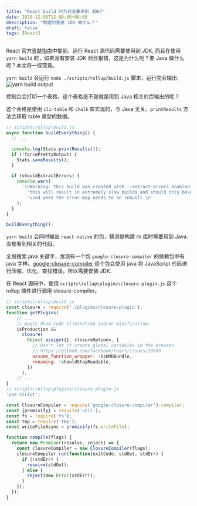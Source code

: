 ```yaml
---
title: "React build 时为何会要用到 JDK?"
date: 2020-12-06T12:00:00+08:00
description: "构建时使用 JDK 做什么？"
draft: false
tags: [React]
---
```


React 官方[贡献指南](https://reactjs.org/docs/how-to-contribute.html#contribution-prerequisites)中提到，运行 React 源代码需要使用到 JDK, 而且在使用 `yarn build` 时，如果没有安装 JDK 则会报错，这是为什么呢？要 Java 做什么呢？本文将一探究竟。

`yarn build` 会运行 `node ./scripts/rollup/build.js` 脚本，运行完会输出: ![yarn build output](/posts/img/Snipaste_2020-12-06_18-08-44.png)

控制台会打印一个表格，这个表格是不是就是用到 Java 相关的库输出的呢？

这个表格是使用 `cli-table` 和 `chalk` 库实现的，与 Java 无关。`printResults` 方法会获取 table 类型的数据。
```js
// scripts\rollup\build.js
async function buildEverything() {
  // ...

  console.log(Stats.printResults());
  if (!forcePrettyOutput) {
    Stats.saveResults();
  }

  if (shouldExtractErrors) {
    console.warn(
      '\nWarning: this build was created with --extract-errors enabled.\n' +
        'this will result in extremely slow builds and should only be\n' +
        'used when the error map needs to be rebuilt.\n'
    );
  }
}

buildEverything();
```

`yarn build` 会同时输出 `react-native` 的包，猜测是构建 rn 库时需要用到 Java. 没有看到相关的代码。

全局搜索 java 关键字，发现有一个包 `google-closure-compiler` 的依赖包中有 java 字样。[google-closure-compiler](https://developers.google.com/closure/compiler/docs/gettingstarted_app) 这个包会使用 java 将 JavaScript 代码进行压缩、优化、查找错误。所以需要安装 JDK.

在 React 源码中，使用 `scripts\rollup\plugins\closure-plugin.js` 这个 rollup 插件进行调用 closure-compiler。
```js
// scripts\rollup\build.js
const closure = require('./plugins/closure-plugin');
function getPlugins(
    // ...
    // Apply dead code elimination and/or minification.
    isProduction &&
      closure(
        Object.assign({}, closureOptions, {
          // Don't let it create global variables in the browser.
          // https://github.com/facebook/react/issues/10909
          assume_function_wrapper: !isUMDBundle,
          renaming: !shouldStayReadable,
        })
      ),
    // ...
}
// scripts\rollup\plugins\closure-plugin.js
'use strict';

const ClosureCompiler = require('google-closure-compiler').compiler;
const {promisify} = require('util');
const fs = require('fs');
const tmp = require('tmp');
const writeFileAsync = promisify(fs.writeFile);

function compile(flags) {
  return new Promise((resolve, reject) => {
    const closureCompiler = new ClosureCompiler(flags);
    closureCompiler.run(function(exitCode, stdOut, stdErr) {
      if (!stdErr) {
        resolve(stdOut);
      } else {
        reject(new Error(stdErr));
      }
    });
  });
}
```